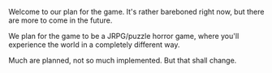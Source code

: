 Welcome to our plan for the game. It's rather bareboned right now, but there are more to come in the future. 

We plan for the game to be a JRPG/puzzle horror game, where you'll experience the world in a completely different way. 

Much are planned, not so much implemented. But that shall change. 

